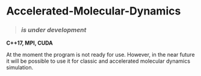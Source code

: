# Accelerated-Molecular-Dynamics 
>### _is under development_

__C++17, MPI, CUDA__

At the moment the program is not ready for use. 
However, in the near future it will be possible to use it for classic and accelerated molecular dynamics simulation.

